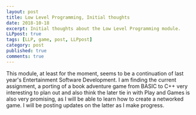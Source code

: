 ```yaml
---
layout: post
title: Low Level Programming, Initial thoughts
date: 2018-10-18
excerpt: Initial thoughts about the Low Level Programming module.
LLPpost: true
tags: [LLP, game, post, LLPpost]
category: post
published: true
comments: true
---
```

This module, at least for the moment, seems to be a continuation of last year's Entertainment Software Development. I am finding the current assignment, a porting of a book adventure game from BASIC to C++ very interesting to plan out and also think the later tie in with Play and Games is also very promising, as I will be able to learn how to create a networked game. I will be posting updates on the latter as I make progress.